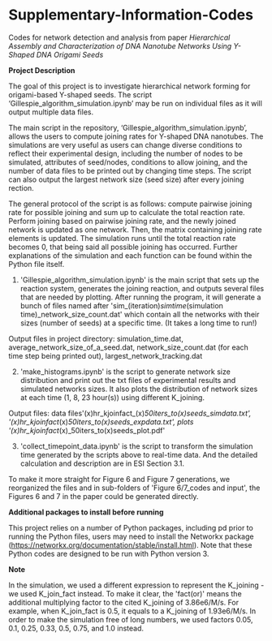 # Supplementary-Information-Codes
Codes for network detection and analysis from paper _Hierarchical Assembly and Characterization of DNA Nanotube Networks Using Y-Shaped DNA Origami Seeds_

**Project Description**

The goal of this project is to investigate hierarchical network forming for origami-based Y-shaped seeds. The script ‘Gillespie_algorithm_simulation.ipynb’ may be run on individual files as it will output multiple data files. 

The main script in the repository, ‘Gillespie_algorithm_simulation.ipynb’, allows the users to compute joining rates for Y-shaped DNA nanotubes. The simulations are very useful as users can change diverse conditions to reflect their experimental design, including the number of nodes to be simulated, attributes of seed/nodes, conditions to allow joining, and the number of data files to be printed out by changing time steps. The script can also output the largest network size (seed size) after every joining rection. 

The general protocol of the script is as follows: compute pairwise joining rate for possible joining and sum up to calculate the total reaction rate. Perform joining based on pairwise joining rate, and the newly joined network is updated as one network. Then, the matrix containing joining rate elements is updated. The simulation runs until the total reaction rate becomes 0, that being said all possible joining has occurred. Further explanations of the simulation and each function can be found within the Python file itself.

1. 'Gillespie_algorithm_simulation.ipynb' is the main script that sets up the reaction system, generates the joining reaction, and outputs several files that are needed by plotting. After running the program, it will generate a bunch of files named after 'sim_(iteration)_simtime_(simulation time)_network_size_count.dat' which contain all the networks with their sizes (number of seeds) at a specific time. (It takes a long time to run!)

Output files in project directory: simulation_time.dat, average_network_size_of_a_seed.dat, network_size_count.dat (for each time step being printed out), largest_network_tracking.dat

2. 'make_histograms.ipynb' is the script to generate network size distribution and print out the txt files of experimental results and simulated networks sizes. It also plots the distribution of network sizes at each time (1, 8, 23 hour(s)) using different K_joining.

Output files: data files'(x)hr_kjoinfact_(x)_50iters_to(x)seeds_simdata.txt', '(x)hr_kjoinfact_(x)_50iters_to(x)seeds_expdata.txt', plots '(x)hr_kjoinfact_(x)_50iters_to(x)seeds_plot.pdf'

3. 'collect_timepoint_data.ipynb' is the script to transform the simulation time generated by the scripts above to real-time data. And the detailed calculation and description are in ESI Section 3.1.

To make it more straight for Figure 6 and Figure 7 generations, we reorganized the files and in sub-folders of 'Figure 6/7_codes and input', the Figures 6 and 7 in the paper could be generated directly.

**Additional packages to install before running**

This project relies on a number of Python packages, including pd prior to running the Python files, users may need to install the Networkx package (https://networkx.org/documentation/stable/install.html). Note that these Python codes are designed to be run with Python version 3.

**Note**

In the simulation, we used a different expression to represent the K_joining - we used K_join_fact instead. To make it clear, the 'fact(or)' means the additional multiplying factor to the cited K_joining of 3.86e6/M/s. For example, when K_join_fact is 0.5, it equals to a K_joining of 1.93e6/M/s. In order to make the simulation free of long numbers, we used factors 0.05, 0.1, 0.25, 0.33, 0.5, 0.75, and 1.0 instead.
